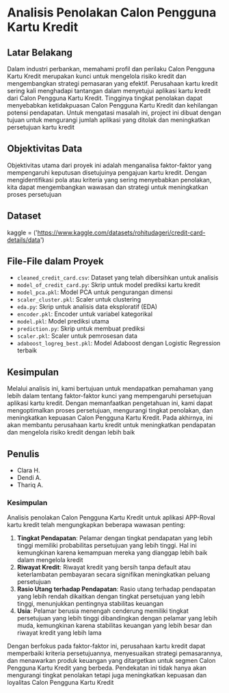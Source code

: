# Analisis Penolakan Calon Pengguna Kartu Kredit

## Latar Belakang

Dalam industri perbankan, memahami profil dan perilaku Calon Pengguna Kartu Kredit merupakan kunci untuk mengelola risiko kredit dan mengembangkan strategi pemasaran yang efektif. Perusahaan kartu kredit sering kali menghadapi tantangan dalam menyetujui aplikasi kartu kredit dari Calon Pengguna Kartu Kredit. Tingginya tingkat penolakan dapat menyebabkan ketidakpuasan Calon Pengguna Kartu Kredit dan kehilangan potensi pendapatan. Untuk mengatasi masalah ini, project ini dibuat dengan tujuan untuk mengurangi jumlah aplikasi yang ditolak dan meningkatkan persetujuan kartu kredit

## Objektivitas Data

Objektivitas utama dari proyek ini adalah menganalisa faktor-faktor yang mempengaruhi keputusan disetujuinya pengajuan kartu kredit. Dengan mengidentifikasi pola atau kriteria yang sering menyebabkan penolakan, kita dapat mengembangkan wawasan dan strategi untuk meningkatkan proses persetujuan

## Dataset

kaggle = ('https://www.kaggle.com/datasets/rohitudageri/credit-card-details/data')

## File-File dalam Proyek

- `cleaned_credit_card.csv`: Dataset yang telah dibersihkan untuk analisis
- `model_of_credit_card.py`: Skrip untuk model prediksi kartu kredit
- `model_pca.pkl`: Model PCA untuk pengurangan dimensi
- `scaler_cluster.pkl`: Scaler untuk clustering
- `eda.py`: Skrip untuk analisis data eksploratif (EDA)
- `encoder.pkl`: Encoder untuk variabel kategorikal
- `model.pkl`: Model prediksi utama
- `prediction.py`: Skrip untuk membuat prediksi
- `scaler.pkl`: Scaler untuk pemrosesan data
- `adaboost_logreg_best.pkl`: Model Adaboost dengan Logistic Regression terbaik

## Kesimpulan

Melalui analisis ini, kami bertujuan untuk mendapatkan pemahaman yang lebih dalam tentang faktor-faktor kunci yang mempengaruhi persetujuan aplikasi kartu kredit. Dengan memanfaatkan pengetahuan ini, kami dapat mengoptimalkan proses persetujuan, mengurangi tingkat penolakan, dan meningkatkan kepuasan Calon Pengguna Kartu Kredit. Pada akhirnya, ini akan membantu perusahaan kartu kredit untuk meningkatkan pendapatan dan mengelola risiko kredit dengan lebih baik

## Penulis

- Clara H.
- Dendi A.
- Thariq A.

### Kesimpulan

Analisis penolakan Calon Pengguna Kartu Kredit untuk aplikasi APP-Roval kartu kredit telah mengungkapkan beberapa wawasan penting:

1. **Tingkat Pendapatan**: Pelamar dengan tingkat pendapatan yang lebih tinggi memiliki probabilitas persetujuan yang lebih tinggi. Hal ini kemungkinan karena kemampuan mereka yang dianggap lebih baik dalam mengelola kredit
2. **Riwayat Kredit**: Riwayat kredit yang bersih tanpa default atau keterlambatan pembayaran secara signifikan meningkatkan peluang persetujuan
3. **Rasio Utang terhadap Pendapatan**: Rasio utang terhadap pendapatan yang lebih rendah dikaitkan dengan tingkat persetujuan yang lebih tinggi, menunjukkan pentingnya stabilitas keuangan
4. **Usia**: Pelamar berusia menengah cenderung memiliki tingkat persetujuan yang lebih tinggi dibandingkan dengan pelamar yang lebih muda, kemungkinan karena stabilitas keuangan yang lebih besar dan riwayat kredit yang lebih lama

Dengan berfokus pada faktor-faktor ini, perusahaan kartu kredit dapat memperbaiki kriteria persetujuannya, menyesuaikan strategi pemasarannya, dan menawarkan produk keuangan yang ditargetkan untuk segmen Calon Pengguna Kartu Kredit yang berbeda. Pendekatan ini tidak hanya akan mengurangi tingkat penolakan tetapi juga meningkatkan kepuasan dan loyalitas Calon Pengguna Kartu Kredit
